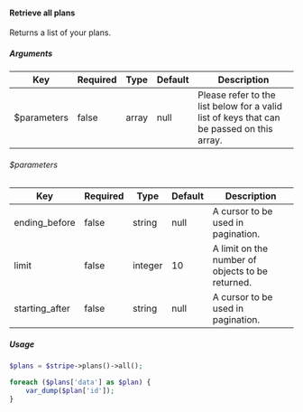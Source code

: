 #### Retrieve all plans

Returns a list of your plans.

##### Arguments

<table>
    <thead>
        <th>Key</th>
        <th>Required</th>
        <th>Type</th>
        <th>Default</th>
        <th>Description</th>
    </thead>
    <tbody>
        <tr>
            <td>$parameters</td>
            <td>false</td>
            <td>array</td>
            <td>null</td>
            <td>Please refer to the list below for a valid list of keys that can be passed on this array.</td>
        </tr>
    </tbody>
</table>

###### $parameters

<table>
    <thead>
        <th>Key</th>
        <th>Required</th>
        <th>Type</th>
        <th>Default</th>
        <th>Description</th>
    </thead>
    <tbody>
        <tr>
            <td>ending_before</td>
            <td>false</td>
            <td>string</td>
            <td>null</td>
            <td>A cursor to be used in pagination.</td>
        </tr>
        <tr>
            <td>limit</td>
            <td>false</td>
            <td>integer</td>
            <td>10</td>
            <td>A limit on the number of objects to be returned.</td>
        </tr>
        <tr>
            <td>starting_after</td>
            <td>false</td>
            <td>string</td>
            <td>null</td>
            <td>A cursor to be used in pagination.</td>
        </tr>
    </tbody>
</table>

##### Usage

```php
$plans = $stripe->plans()->all();

foreach ($plans['data'] as $plan) {
    var_dump($plan['id']);
}
```
